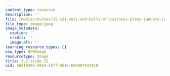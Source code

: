 ```yaml
---
content_type: resource
description: ''
file: /media/courses/15-s21-nuts-and-bolts-of-business-plans-january-iap-2014/560f9203d95415ff051eb9e007433918_Slide22.JPG
file_type: image/jpeg
image_metadata:
  caption: ''
  credit: ''
  image-alt: ''
learning_resource_types: []
ocw_type: OCWImage
resourcetype: Image
title: 3.2 slide 22
uid: 560f9203-d954-15ff-051e-b9e007433918
---
```

